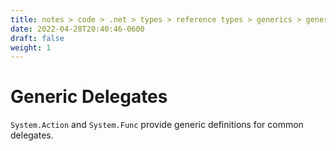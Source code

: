 ```yaml
---
title: notes > code > .net > types > reference types > generics > generic delegates
date: 2022-04-28T20:40:46-0600
draft: false
weight: 1
---
```

# Generic Delegates
`System.Action` and `System.Func` provide generic definitions for common delegates.
